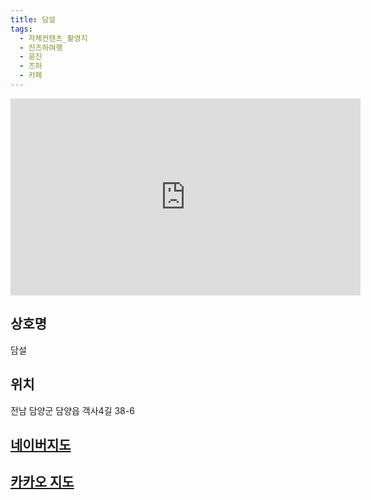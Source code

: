 ```yaml
---
title: 담설
tags:
  - 자체컨텐츠_촬영지
  - 진즈하여행
  - 윤진
  - 즈하
  - 카페
---
```

<iframe width="560" height="315" src="https://www.youtube.com/embed/Zu1CI3Kq6Xo?si=eCyiQaeowMmpiMWo" title="YouTube video player" frameborder="0" allow="accelerometer; autoplay; clipboard-write; encrypted-media; gyroscope; picture-in-picture; web-share" referrerpolicy="strict-origin-when-cross-origin" allowfullscreen></iframe>

## 상호명
담설

## 위치
전남 담양군 담양읍 객사4길 38-6


## [네이버지도](https://naver.me/FA2iPNLy)

## [카카오 지도](https://place.map.kakao.com/25520097)